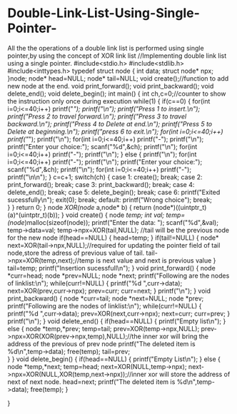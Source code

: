 # Double-Link-List-Using-Single-Pointer-
All the the operations of a double link list is performed using single pointer,by using the concept of XOR link list
//Implementing double link list using a single pointer.
#include<stdio.h>
#include<stdlib.h>
#include<inttypes.h>
typedef struct node
{
	int data;
	struct node* npx;
}node;
node* head=NULL;
node* tail=NULL;
void create();//function to add new node at the end.
void print_forward();
void print_backward();
void delete_end();
void delete_begin();
int main()
{
	int ch,c=0;//counter to show the instruction only once during execution
	while(1)
	{
		if(c==0)
		{
			for(int i=0;i<=40;i++)
		      printf("*");
		    printf("\n");
		    printf("Press 1 to insert.\n");
		    printf("Press 2 to travel forward.\n");
	     	printf("Press 3 to travel backward.\n");
		    printf("Press 4 to Delete at end.\n");
	    	printf("Press 5 to Delete at beginning.\n");
		    printf("press 6 to exit.\n");
		    for(int i=0;i<=40;i++)
		       printf("*");
	    	printf("\n");
		    for(int i=0;i<=40;i++)
		      printf("-");
		    printf("\n");
		    printf("Enter your choice:");
		    scanf("%d",&ch);
		    printf("\n");
		    for(int i=0;i<=40;i++)
		      printf("-");
		    printf("\n");
		}
		else
		{
			printf("\n");
		    for(int i=0;i<=40;i++)
		       printf("-");
		    printf("\n");
		    printf("Enter your choice:");
		    scanf("%d",&ch);
		    printf("\n");
		    for(int i=0;i<=40;i++)
		       printf("-");
		    printf("\n\n");
		}
		c=c+1;
		switch(ch)
		{
			case 1:
				create();
				break;
			case 2:
				print_forward();
				break;
			case 3:
				print_backward();
				break;
			case 4:
				delete_end();
				break;
			case 5:
				delete_begin();
				break;
			case 6:
				printf("Exited sucessfully\n");
				exit(0);
				break;
			default:
				printf("Wrong choice");
				break;		
		}
	}
	return 0;
}
node *XOR(node* a,node* b)
{
	return (node*)((uintptr_t)(a)^(uintptr_t)(b));
}
void create()
{
	node *temp;
	int val;
	temp=(node*)malloc(sizeof(node));
	printf("Enter the data: ");
	scanf("%d",&val);
	temp->data=val;
	temp->npx=XOR(tail,NULL); //tail will be the previous node for the new node
	if(head==NULL)
	{
		head=temp;
	}
	if(tail!=NULL)
	{
		node* next=XOR(tail->npx,NULL);//required for updating the pointer field of tail node,store the adress of previous value of tail.
		tail->npx=XOR(temp,next);//temp is next value and next is previous value
	}
	tail=temp;
	printf("Insertion sucessfull\n");
}
void print_forward()
{
	node *curr=head;
	node *prev=NULL;
	node *next;
	printf("Following are the nodes of linklist:\n");
	while(curr!=NULL)
	{
		printf("%d   ",curr->data);
		next=XOR(prev,curr->npx);
		prev=curr;
		curr=next;
    }
    printf("\n");
}
void print_backward()
{
	node *curr=tail;
	node *next=NULL;
	node *prev;
	printf("Following are the nodes of linklist:\n");
	while(curr!=NULL)
	{
		printf("%d   ",curr->data);
		prev=XOR(next,curr->npx);
		next=curr;
		curr=prev;
   }
   printf("\n");
}
void delete_end()
{
	if(head==NULL)
	{
		printf("Empty list\n");
	}
	else
	{
		node *temp,*prev;
	    temp=tail;
	    prev=XOR(temp->npx,NULL);
	    prev->npx=XOR(XOR(prev->npx,temp),NULL);//the inner xor will bring the address of the previous of prev node
	    printf("The deleted item is %d\n",temp->data);
	    free(temp);
	    tail=prev;	
	}
}
void delete_begin()
{
	if(head==NULL)
	{
		printf("Empty List\n");
	}
	else
	{
		node *temp,*next;
	    temp=head;
     	next=XOR(NULL,temp->npx);
    	next->npx=XOR(NULL,XOR(temp,next->npx));//inner xor will store the address of next of next node.
	    head=next;
	    printf("The deleted item is %d\n",temp->data);
	    free(temp);
	}
	
}
